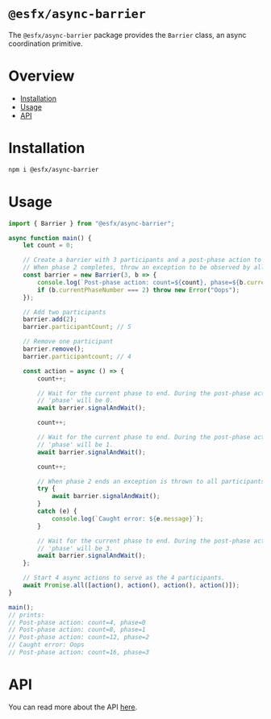 # `@esfx/async-barrier`

The `@esfx/async-barrier` package provides the `Barrier` class, an async coordination primitive.

# Overview

* [Installation](#installation)
* [Usage](#usage)
* [API](#api)

# Installation

```sh
npm i @esfx/async-barrier
```

# Usage

```ts
import { Barrier } from "@esfx/async-barrier";

async function main() {
    let count = 0;

    // Create a barrier with 3 participants and a post-phase action to print results.
    // When phase 2 completes, throw an exception to be observed by all participants.
    const barrier = new Barrier(3, b => {
        console.log(`Post-phase action: count=${count}, phase=${b.currentPhaseNumber}`);
        if (b.currentPhaseNumber === 2) throw new Error("Oops");
    });

    // Add two participants
    barrier.add(2);
    barrier.participantCount; // 5

    // Remove one participant
    barrier.remove();
    barrier.participantcount; // 4

    const action = async () => {
        count++;

        // Wait for the current phase to end. During the post-phase action 'count' will be 4 and 
        // 'phase' will be 0.
        await barrier.signalAndWait();

        count++;

        // Wait for the current phase to end. During the post-phase action 'count' will be 8 and 
        // 'phase' will be 1.
        await barrier.signalAndWait();

        count++;

        // When phase 2 ends an exception is thrown to all participants:
        try {
            await barrier.signalAndWait();
        }
        catch (e) {
            console.log(`Caught error: ${e.message}`);
        }

        // Wait for the current phase to end. During the post-phase action 'count' will be 16 and 
        // 'phase' will be 3.
        await barrier.signalAndWait();
    };

    // Start 4 async actions to serve as the 4 participants.
    await Promise.all([action(), action(), action(), action()]);
}

main();
// prints:
// Post-phase action: count=4, phase=0
// Post-phase action: count=8, phase=1
// Post-phase action: count=12, phase=2
// Caught error: Oops
// Post-phase action: count=16, phase=3
```

# API

You can read more about the API [here](https://esfx.github.io/esfx/modules/async_barrier.html).
